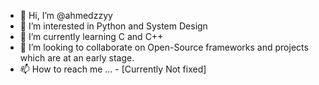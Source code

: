 - 👋 Hi, I’m @ahmedzzyy
- 👀 I’m interested in Python and System Design
- 🌱 I’m currently learning C and C++
- 💞️ I’m looking to collaborate on Open-Source frameworks and projects which are at an early stage. 
- 📫 How to reach me ... - [Currently Not fixed]
